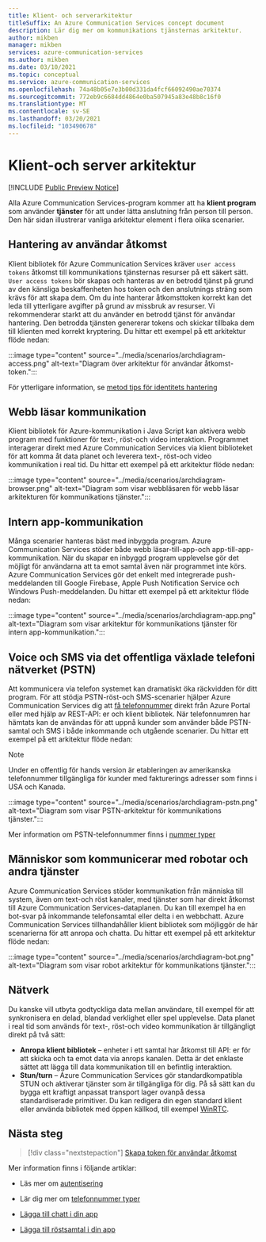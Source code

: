 ```yaml
---
title: Klient- och serverarkitektur
titleSuffix: An Azure Communication Services concept document
description: Lär dig mer om kommunikations tjänsternas arkitektur.
author: mikben
manager: mikben
services: azure-communication-services
ms.author: mikben
ms.date: 03/10/2021
ms.topic: conceptual
ms.service: azure-communication-services
ms.openlocfilehash: 74a48b05e7e3b00d331da4fcf66092490ae70374
ms.sourcegitcommit: 772eb9c6684dd4864e0ba507945a83e48b8c16f0
ms.translationtype: MT
ms.contentlocale: sv-SE
ms.lasthandoff: 03/20/2021
ms.locfileid: "103490678"
---
```

# <a name="client-and-server-architecture"></a>Klient-och server arkitektur

[!INCLUDE [Public Preview Notice](../includes/public-preview-include.md)]


<!--
> [!WARNING]
> This document is under construction and needs the following items to be addressed:
> - Need to add security best practices for token management here
> - Reference docs:
> - https://docs.microsoft.com/windows/security/threat-protection/security-policy-settings/create-a-token-object
> - https://docs.microsoft.com/azure/aks/operator-best-practices-identity
> - https://docs.microsoft.com/cloud-app-security/api-tokens?view=gestures-1.0-->

Alla Azure Communication Services-program kommer att ha **klient program** som använder **tjänster** för att under lätta anslutning från person till person. Den här sidan illustrerar vanliga arkitektur element i flera olika scenarier.

## <a name="user-access-management"></a>Hantering av användar åtkomst

Klient bibliotek för Azure Communication Services kräver `user access tokens` åtkomst till kommunikations tjänsternas resurser på ett säkert sätt. `User access tokens` bör skapas och hanteras av en betrodd tjänst på grund av den känsliga beskaffenheten hos token och den anslutnings sträng som krävs för att skapa dem. Om du inte hanterar åtkomsttoken korrekt kan det leda till ytterligare avgifter på grund av missbruk av resurser. Vi rekommenderar starkt att du använder en betrodd tjänst för användar hantering. Den betrodda tjänsten genererar tokens och skickar tillbaka dem till klienten med korrekt kryptering. Du hittar ett exempel på ett arkitektur flöde nedan:

:::image type="content" source="../media/scenarios/archdiagram-access.png" alt-text="Diagram över arkitektur för användar åtkomst-token.":::

För ytterligare information, se [metod tips för identitets hantering](../../security/fundamentals/identity-management-best-practices.md)

## <a name="browser-communication"></a>Webb läsar kommunikation

Klient bibliotek för Azure-kommunikation i Java Script kan aktivera webb program med funktioner för text-, röst-och video interaktion. Programmet interagerar direkt med Azure Communication Services via klient biblioteket för att komma åt data planet och leverera text-, röst-och video kommunikation i real tid. Du hittar ett exempel på ett arkitektur flöde nedan:

:::image type="content" source="../media/scenarios/archdiagram-browser.png" alt-text="Diagram som visar webbläsaren för webb läsar arkitekturen för kommunikations tjänster.":::

## <a name="native-app-communication"></a>Intern app-kommunikation

Många scenarier hanteras bäst med inbyggda program. Azure Communication Services stöder både webb läsar-till-app-och app-till-app-kommunikation.  När du skapar en inbyggd program upplevelse gör det möjligt för användarna att ta emot samtal även när programmet inte körs. Azure Communication Services gör det enkelt med integrerade push-meddelanden till Google Firebase, Apple Push Notification Service och Windows Push-meddelanden. Du hittar ett exempel på ett arkitektur flöde nedan:

:::image type="content" source="../media/scenarios/archdiagram-app.png" alt-text="Diagram som visar arkitektur för kommunikations tjänster för intern app-kommunikation.":::

## <a name="voice-and-sms-over-the-public-switched-telephony-network-pstn"></a>Voice och SMS via det offentliga växlade telefoni nätverket (PSTN)

Att kommunicera via telefon systemet kan dramatiskt öka räckvidden för ditt program. För att stödja PSTN-röst-och SMS-scenarier hjälper Azure Communication Services dig att [få telefonnummer](../quickstarts/telephony-sms/get-phone-number.md) direkt från Azure Portal eller med hjälp av REST-API: er och klient bibliotek. När telefonnumren har hämtats kan de användas för att uppnå kunder som använder både PSTN-samtal och SMS i både inkommande och utgående scenarier. Du hittar ett exempel på ett arkitektur flöde nedan:

> [!Note]
> Under en offentlig för hands version är etableringen av amerikanska telefonnummer tillgängliga för kunder med fakturerings adresser som finns i USA och Kanada.

:::image type="content" source="../media/scenarios/archdiagram-pstn.png" alt-text="Diagram som visar PSTN-arkitektur för kommunikations tjänster.":::

Mer information om PSTN-telefonnummer finns i [nummer typer](../concepts/telephony-sms/plan-solution.md)

## <a name="humans-communicating-with-bots-and-other-services"></a>Människor som kommunicerar med robotar och andra tjänster

Azure Communication Services stöder kommunikation från människa till system, även om text-och röst kanaler, med tjänster som har direkt åtkomst till Azure Communication Services-dataplanen. Du kan till exempel ha en bot-svar på inkommande telefonsamtal eller delta i en webbchatt. Azure Communication Services tillhandahåller klient bibliotek som möjliggör de här scenarierna för att anropa och chatta. Du hittar ett exempel på ett arkitektur flöde nedan:

:::image type="content" source="../media/scenarios/archdiagram-bot.png" alt-text="Diagram som visar robot arkitektur för kommunikations tjänster.":::

## <a name="networking"></a>Nätverk

Du kanske vill utbyta godtyckliga data mellan användare, till exempel för att synkronisera en delad, blandad verklighet eller spel upplevelse. Data planet i real tid som används för text-, röst-och video kommunikation är tillgängligt direkt på två sätt:

- **Anropa klient bibliotek** – enheter i ett samtal har åtkomst till API: er för att skicka och ta emot data via anrops kanalen. Detta är det enklaste sättet att lägga till data kommunikation till en befintlig interaktion.
- **Stun/turn** – Azure Communication Services gör standardkompatibla STUN och aktiverar tjänster som är tillgängliga för dig. På så sätt kan du bygga ett kraftigt anpassat transport lager ovanpå dessa standardiserade primitiver. Du kan redigera din egen standard klient eller använda bibliotek med öppen källkod, till exempel [WinRTC](https://github.com/microsoft/winrtc).

## <a name="next-steps"></a>Nästa steg

> [!div class="nextstepaction"]
> [Skapa token för användar åtkomst](../quickstarts/access-tokens.md)

Mer information finns i följande artiklar:

- Läs mer om [autentisering](../concepts/authentication.md)
- Lär dig mer om [telefonnummer typer](../concepts/telephony-sms/plan-solution.md)

- [Lägga till chatt i din app](../quickstarts/chat/get-started.md)
- [Lägga till röstsamtal i din app](../quickstarts/voice-video-calling/getting-started-with-calling.md)
